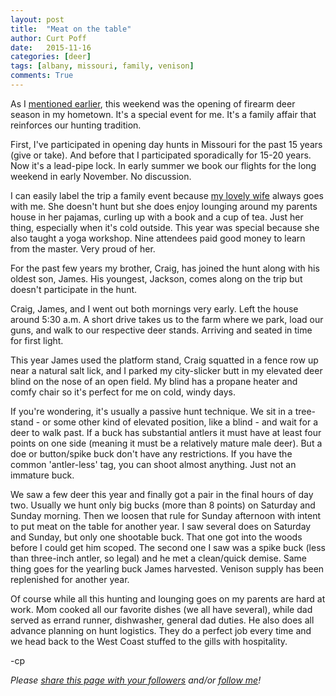 ```yaml
---
layout: post
title:  "Meat on the table"
author: Curt Poff
date:   2015-11-16
categories: [deer]
tags: [albany, missouri, family, venison]
comments: True
---
```


As I [mentioned earlier](/deer-season/), this weekend was the opening of firearm deer season in my hometown. It's a special event for me. It's a family affair that reinforces our hunting tradition.

<!--more-->

First, I've participated in opening day hunts in Missouri for the past 15 years (give or take). And before that I participated sporadically for 15-20 years. Now it's a lead-pipe lock. In early summer we book our flights for the long weekend in early November. No discussion.

I can easily label the trip a family event because [my lovely wife](http://gofitgirl.com) always goes with me. She doesn't hunt but she does enjoy lounging around my parents house in her pajamas, curling up with a book and a cup of tea. Just her thing, especially when it's cold outside. This year was special because she also taught a yoga workshop. Nine attendees paid good money to learn from the master. Very proud of her.

For the past few years my brother, Craig, has joined the hunt along with his oldest son, James. His youngest, Jackson, comes along on the trip but doesn't participate in the hunt. 

Craig, James, and I went out both mornings very early. Left the house around 5:30 a.m. A short drive takes us to the farm where we park, load our guns, and walk to our respective deer stands. Arriving and seated in time for first light.

This year James used the platform stand, Craig squatted in a fence row up near a natural salt lick, and I parked my city-slicker butt in my elevated deer blind on the nose of an open field. My blind has a propane heater  and comfy chair so it's perfect for me on cold, windy days.

If you're wondering, it's usually a passive hunt technique. We sit in a tree-stand - or some other kind of elevated position, like a blind - and wait for a deer to walk past. If a buck has substantial antlers it must have at least four points on one side (meaning it must be a relatively mature male deer). But a doe or button/spike buck don't have any restrictions. If you have the common 'antler-less' tag, you can shoot almost anything. Just not an immature buck.

We saw a few deer this year and finally got a pair in the final hours of day two. Usually we hunt only big bucks (more than 8 points) on Saturday and Sunday morning. Then we loosen that rule for Sunday afternoon with intent to put meat on the table for another year. I saw several does on Saturday and Sunday, but only one shootable buck. That one got into the woods before I could get him scoped. The second one I saw was a spike buck (less than three-inch antler, so legal) and he met a clean/quick demise. Same thing goes for the yearling buck James harvested. Venison supply has been replenished for another year.

Of course while all this hunting and lounging goes on my parents are hard at work. Mom cooked all our favorite dishes (we all have several), while dad served as errand runner, dishwasher, general dad duties. He also does all advance planning on hunt logistics. They do a perfect job every time and we head back to the West Coast stuffed to the gills with hospitality.

-cp


*Please <a href="https://twitter.com/intent/tweet?url={{ site.production_url }}{{ page.url }}&text={{ page.title }}&via=cpoff" target="_blank">share this page with your followers</a> and/or <a href="https://twitter.com/cpoff">follow me</a>!*
